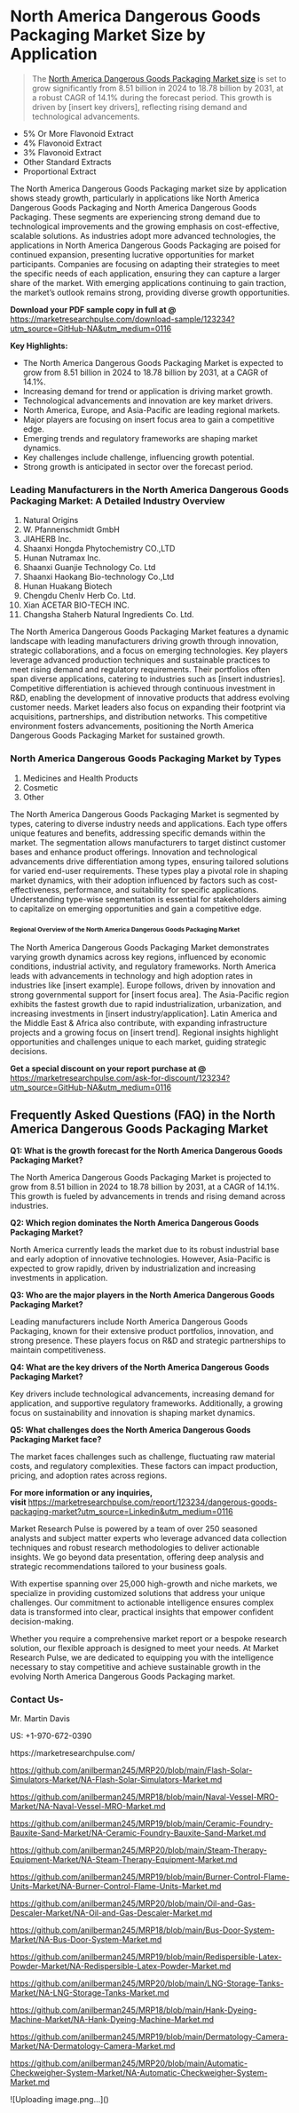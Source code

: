 <h1>North America Dangerous Goods Packaging Market&nbsp;Size by Application</h1><blockquote><p>The <a href="https://marketresearchpulse.com/download-sample/123234?utm_source=GitHub-NA&amp;utm_medium=0116">North America Dangerous Goods Packaging Market size</a> is set to grow significantly from 8.51 billion in 2024 to 18.78 billion by 2031, at a robust CAGR of 14.1% during the forecast period. This growth is driven by [insert key drivers], reflecting rising demand and technological advancements.</p></blockquote><ul><li>5% Or More Flavonoid Extract <li> 4% Flavonoid Extract <li> 3% Flavonoid Extract <li> Other Standard Extracts <li> Proportional Extract</li></ul><p>The North America Dangerous Goods Packaging market size by application shows steady growth, particularly in applications like North America Dangerous Goods Packaging and North America Dangerous Goods Packaging. These segments are experiencing strong demand due to technological improvements and the growing emphasis on cost-effective, scalable solutions. As industries adopt more advanced technologies, the applications in North America Dangerous Goods Packaging are poised for continued expansion, presenting lucrative opportunities for market participants. Companies are focusing on adapting their strategies to meet the specific needs of each application, ensuring they can capture a larger share of the market. With emerging applications continuing to gain traction, the market’s outlook remains strong, providing diverse growth opportunities.</p><p><strong>Download your PDF sample copy in full at @ </strong><a href="https://marketresearchpulse.com/download-sample/123234?utm_source=GitHub-NA&amp;utm_medium=0116">https://marketresearchpulse.com/download-sample/123234?utm_source=GitHub-NA&amp;utm_medium=0116</a></p><p><strong>Key Highlights: </strong></p><ul><li>The North America Dangerous Goods Packaging Market is expected to grow from 8.51 billion in 2024 to 18.78 billion by 2031, at a CAGR of 14.1%.</li><li>Increasing demand for trend or application is driving market growth.</li><li>Technological advancements and innovation are key market drivers.</li><li>North America, Europe, and Asia-Pacific are leading regional markets.</li><li>Major players are focusing on insert focus area to gain a competitive edge.</li><li>Emerging trends and regulatory frameworks are shaping market dynamics.</li><li>Key challenges include challenge, influencing growth potential.</li><li>Strong growth is anticipated in sector over the forecast period.</li></ul><h3>Leading Manufacturers in the North America Dangerous Goods Packaging Market: A Detailed Industry Overview</h3><ol><li>Natural Origins</li><li>W. Pfannenschmidt GmbH</li><li>JIAHERB Inc.</li><li>Shaanxi Hongda Phytochemistry CO.,LTD</li><li>Hunan Nutramax Inc.</li><li>Shaanxi Guanjie Technology Co. Ltd</li><li>Shaanxi Haokang Bio-technology Co.,Ltd</li><li>Hunan Huakang Biotech</li><li>Chengdu Chenlv Herb Co. Ltd.</li><li>Xian ACETAR BIO-TECH INC.</li><li>Changsha Staherb Natural Ingredients Co. Ltd.</li></ol><div class="flex max-w-full flex-col flex-grow"><div class="min-h-8 text-message flex w-full flex-col items-end gap-2 whitespace-normal break-words [.text-message+&amp;]:mt-5" dir="auto" data-message-author-role="assistant" data-message-id="fd8432e4-4910-450d-b182-61b7bfb0a01f" data-message-model-slug="gpt-4o"><div class="flex w-full flex-col gap-1 empty:hidden first:pt-[3px]"><div class="markdown prose w-full break-words dark:prose-invert light"><p>The North America Dangerous Goods Packaging Market features a dynamic landscape with leading manufacturers driving growth through innovation, strategic collaborations, and a focus on emerging technologies. Key players leverage advanced production techniques and sustainable practices to meet rising demand and regulatory requirements. Their portfolios often span diverse applications, catering to industries such as [insert industries]. Competitive differentiation is achieved through continuous investment in R&amp;D, enabling the development of innovative products that address evolving customer needs. Market leaders also focus on expanding their footprint via acquisitions, partnerships, and distribution networks. This competitive environment fosters advancements, positioning the North America Dangerous Goods Packaging Market for sustained growth.</p></div></div></div></div><h3>North America Dangerous Goods Packaging Market by Types</h3><ol><li>Medicines and Health Products <li> Cosmetic <li> Other</li></ol><div class="flex max-w-full flex-col flex-grow"><div class="min-h-8 text-message flex w-full flex-col items-end gap-2 whitespace-normal break-words [.text-message+&amp;]:mt-5" dir="auto" data-message-author-role="assistant" data-message-id="084470be-0bb7-4664-bddf-5156b4f41249" data-message-model-slug="gpt-4o-mini"><div class="flex w-full flex-col gap-1 empty:hidden first:pt-[3px]"><div class="markdown prose w-full break-words dark:prose-invert light"><p>The North America Dangerous Goods Packaging Market is segmented by types, catering to diverse industry needs and applications. Each type offers unique features and benefits, addressing specific demands within the market. The segmentation allows manufacturers to target distinct customer bases and enhance product offerings. Innovation and technological advancements drive differentiation among types, ensuring tailored solutions for varied end-user requirements. These types play a pivotal role in shaping market dynamics, with their adoption influenced by factors such as cost-effectiveness, performance, and suitability for specific applications. Understanding type-wise segmentation is essential for stakeholders aiming to capitalize on emerging opportunities and gain a competitive edge.</p></div></div></div></div><h3><span style="font-size: 11px;">Regional Overview of the North America Dangerous Goods Packaging Market</span></h3><div class="flex max-w-full flex-col flex-grow"><div class="min-h-8 text-message flex w-full flex-col items-end gap-2 whitespace-normal break-words [.text-message+&amp;]:mt-5" dir="auto" data-message-author-role="assistant" data-message-id="e9038762-ce64-4e30-91c9-9bd413514231" data-message-model-slug="gpt-4o-mini"><div class="flex w-full flex-col gap-1 empty:hidden first:pt-[3px]"><div class="markdown prose w-full break-words dark:prose-invert light"><p>The North America Dangerous Goods Packaging Market demonstrates varying growth dynamics across key regions, influenced by economic conditions, industrial activity, and regulatory frameworks. North America leads with advancements in technology and high adoption rates in industries like [insert example]. Europe follows, driven by innovation and strong governmental support for [insert focus area]. The Asia-Pacific region exhibits the fastest growth due to rapid industrialization, urbanization, and increasing investments in [insert industry/application]. Latin America and the Middle East &amp; Africa also contribute, with expanding infrastructure projects and a growing focus on [insert trend]. Regional insights highlight opportunities and challenges unique to each market, guiding strategic decisions.</p></div></div></div></div><p><strong>Get a special discount on your report purchase at @ </strong><a href="https://marketresearchpulse.com/ask-for-discount/123234?utm_source=GitHub-NA&amp;utm_medium=0116">https://marketresearchpulse.com/ask-for-discount/123234?utm_source=GitHub-NA&amp;utm_medium=0116</a></p><h2>Frequently Asked Questions (FAQ) in the North America Dangerous Goods Packaging Market</h2><p><strong>Q1: What is the growth forecast for the North America Dangerous Goods Packaging Market?</strong></p><p>The North America Dangerous Goods Packaging Market is projected to grow from 8.51 billion in 2024 to 18.78 billion by 2031, at a CAGR of 14.1%. This growth is fueled by advancements in trends and rising demand across industries.</p><p><strong>Q2: Which region dominates the North America Dangerous Goods Packaging Market?</strong></p><p>North America currently leads the market due to its robust industrial base and early adoption of innovative technologies. However, Asia-Pacific is expected to grow rapidly, driven by industrialization and increasing investments in application.</p><p><strong>Q3: Who are the major players in the North America Dangerous Goods Packaging Market?</strong></p><p>Leading manufacturers include North America Dangerous Goods Packaging, known for their extensive product portfolios, innovation, and strong presence. These players focus on R&amp;D and strategic partnerships to maintain competitiveness.</p><p><strong>Q4: What are the key drivers of the North America Dangerous Goods Packaging Market?</strong></p><p>Key drivers include technological advancements, increasing demand for application, and supportive regulatory frameworks. Additionally, a growing focus on sustainability and innovation is shaping market dynamics.</p><p><strong>Q5: What challenges does the North America Dangerous Goods Packaging Market face?</strong></p><p>The market faces challenges such as challenge, fluctuating raw material costs, and regulatory complexities. These factors can impact production, pricing, and adoption rates across regions.</p><p><strong>For more information or any inquiries, visit&nbsp;</strong><a href="https://marketresearchpulse.com/report/123234/dangerous-goods-packaging-market?utm_source=Linkedin&utm_medium=0116">https://marketresearchpulse.com/report/123234/dangerous-goods-packaging-market?utm_source=Linkedin&utm_medium=0116</a></p><p>Market Research Pulse is powered by a team of over 250 seasoned analysts and subject matter experts who leverage advanced data collection techniques and robust research methodologies to deliver actionable insights. We go beyond data presentation, offering deep analysis and strategic recommendations tailored to your business goals.</p><p>With expertise spanning over 25,000 high-growth and niche markets, we specialize in providing customized solutions that address your unique challenges. Our commitment to actionable intelligence ensures complex data is transformed into clear, practical insights that empower confident decision-making.</p><p>Whether you require a comprehensive market report or a bespoke research solution, our flexible approach is designed to meet your needs. At Market Research Pulse, we are dedicated to equipping you with the intelligence necessary to stay competitive and achieve sustainable growth in the evolving North America Dangerous Goods Packaging market.</p><h3><strong>Contact Us-</strong></h3><p>Mr. Martin Davis</p><p>US: +1-970-672-0390</p><p>https://marketresearchpulse.com/</p><p><a href="https://github.com/anilberman245/MRP20/blob/main/Flash-Solar-Simulators-Market/NA-Flash-Solar-Simulators-Market.md">https://github.com/anilberman245/MRP20/blob/main/Flash-Solar-Simulators-Market/NA-Flash-Solar-Simulators-Market.md</a></p><p><a href="https://github.com/anilberman245/MRP18/blob/main/Naval-Vessel-MRO-Market/NA-Naval-Vessel-MRO-Market.md">https://github.com/anilberman245/MRP18/blob/main/Naval-Vessel-MRO-Market/NA-Naval-Vessel-MRO-Market.md</a></p><p><a href="https://github.com/anilberman245/MRP19/blob/main/Ceramic-Foundry-Bauxite-Sand-Market/NA-Ceramic-Foundry-Bauxite-Sand-Market.md">https://github.com/anilberman245/MRP19/blob/main/Ceramic-Foundry-Bauxite-Sand-Market/NA-Ceramic-Foundry-Bauxite-Sand-Market.md</a></p><p><a href="https://github.com/anilberman245/MRP20/blob/main/Steam-Therapy-Equipment-Market/NA-Steam-Therapy-Equipment-Market.md">https://github.com/anilberman245/MRP20/blob/main/Steam-Therapy-Equipment-Market/NA-Steam-Therapy-Equipment-Market.md</a></p><p><a href="https://github.com/anilberman245/MRP19/blob/main/Burner-Control-Flame-Units-Market/NA-Burner-Control-Flame-Units-Market.md">https://github.com/anilberman245/MRP19/blob/main/Burner-Control-Flame-Units-Market/NA-Burner-Control-Flame-Units-Market.md</a></p><p><a href="https://github.com/anilberman245/MRP20/blob/main/Oil-and-Gas-Descaler-Market/NA-Oil-and-Gas-Descaler-Market.md">https://github.com/anilberman245/MRP20/blob/main/Oil-and-Gas-Descaler-Market/NA-Oil-and-Gas-Descaler-Market.md</a></p><p><a href="https://github.com/anilberman245/MRP18/blob/main/Bus-Door-System-Market/NA-Bus-Door-System-Market.md">https://github.com/anilberman245/MRP18/blob/main/Bus-Door-System-Market/NA-Bus-Door-System-Market.md</a></p><p><a href="https://github.com/anilberman245/MRP19/blob/main/Redispersible-Latex-Powder-Market/NA-Redispersible-Latex-Powder-Market.md">https://github.com/anilberman245/MRP19/blob/main/Redispersible-Latex-Powder-Market/NA-Redispersible-Latex-Powder-Market.md</a></p><p><a href="https://github.com/anilberman245/MRP20/blob/main/LNG-Storage-Tanks-Market/NA-LNG-Storage-Tanks-Market.md">https://github.com/anilberman245/MRP20/blob/main/LNG-Storage-Tanks-Market/NA-LNG-Storage-Tanks-Market.md</a></p><p><a href="https://github.com/anilberman245/MRP18/blob/main/Hank-Dyeing-Machine-Market/NA-Hank-Dyeing-Machine-Market.md">https://github.com/anilberman245/MRP18/blob/main/Hank-Dyeing-Machine-Market/NA-Hank-Dyeing-Machine-Market.md</a></p><p><a href="https://github.com/anilberman245/MRP19/blob/main/Dermatology-Camera-Market/NA-Dermatology-Camera-Market.md">https://github.com/anilberman245/MRP19/blob/main/Dermatology-Camera-Market/NA-Dermatology-Camera-Market.md</a></p><p><a href="https://github.com/anilberman245/MRP20/blob/main/Automatic-Checkweigher-System-Market/NA-Automatic-Checkweigher-System-Market.md">https://github.com/anilberman245/MRP20/blob/main/Automatic-Checkweigher-System-Market/NA-Automatic-Checkweigher-System-Market.md</a></p>
![Uploading image.png…]()
